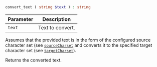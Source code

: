 ```php
convert_text ( string $text ) : string
```

| Parameter | Description      |
|-----------|------------------|
| `text`    | Text to convert. |

Assumes that the provided text is in the form of the configured source character set (see [`sourceCharset`](../HtmlDocument/index.md) and converts it to the specified target character set (see [`targetCharset`](../HtmlDocument/index.md)).

Returns the converted text.
